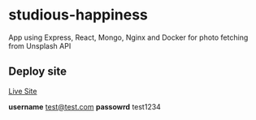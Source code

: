 # studious-happiness
App using Express, React, Mongo, Nginx and Docker for photo fetching from Unsplash API

## Deploy site

[Live Site](https://docker-photos.herokuapp.com)

**username** test@test.com
**passowrd** test1234
